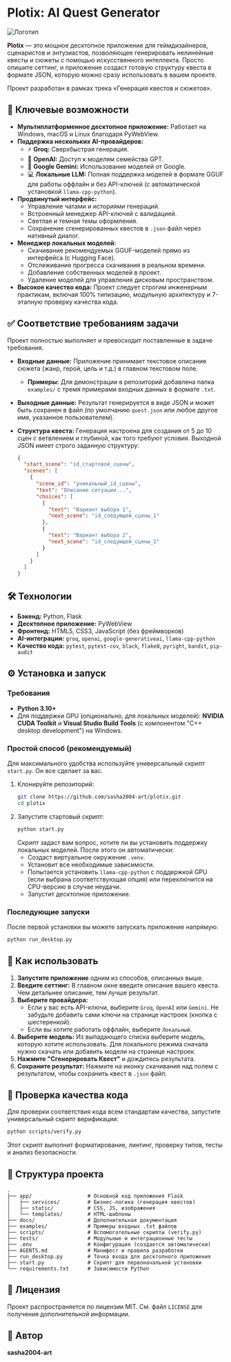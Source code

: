 # Plotix: AI Quest Generator

![Логотип](app/static/img/iconca.svg)

**Plotix** — это мощное десктопное приложение для геймдизайнеров, сценаристов и энтузиастов, позволяющее генерировать нелинейные квесты и сюжеты с помощью искусственного интеллекта. Просто опишите сеттинг, и приложение создаст готовую структуру квеста в формате JSON, которую можно сразу использовать в вашем проекте.

Проект разработан в рамках трека «Генерация квестов и сюжетов».

<!-- ![Скриншот приложения](docs/screenshot.png) -->

## 🚀 Ключевые возможности

*   **Мультиплатформенное десктопное приложение:** Работает на Windows, macOS и Linux благодаря PyWebView.
*   **Поддержка нескольких AI-провайдеров:**
    *   ⚡️ **Groq:** Сверхбыстрая генерация.
    *   🧠 **OpenAI:** Доступ к моделям семейства GPT.
    *   🔧 **Google Gemini:** Использование моделей от Google.
    *   💻 **Локальные LLM:** Полная поддержка моделей в формате GGUF для работы оффлайн и без API-ключей (с автоматической установкой `llama-cpp-python`).
*   **Продвинутый интерфейс:**
    *   Управление чатами и историями генераций.
    *   Встроенный менеджер API-ключей с валидацией.
    *   Светлая и темная темы оформления.
    *   Сохранение сгенерированных квестов в `.json` файл через нативный диалог.
*   **Менеджер локальных моделей:**
    *   Скачивание рекомендуемых GGUF-моделей прямо из интерфейса (с Hugging Face).
    *   Отслеживание прогресса скачивания в реальном времени.
    *   Добавление собственных моделей в проект.
    *   Удаление моделей для управления дисковым пространством.
*   **Высокое качество кода:** Проект следует строгим инженерным практикам, включая 100% типизацию, модульную архитектуру и 7-этапную проверку качества кода.

## ✅ Соответствие требованиям задачи

Проект полностью выполняет и превосходит поставленные в задаче требования.

*   **Входные данные:** Приложение принимает текстовое описание сюжета (жанр, герой, цель и т.д.) в главном текстовом поле.
    *   **Примеры:** Для демонстрации в репозиторий добавлена папка `examples/` с тремя примерами входных данных в формате `.txt`.
*   **Выходные данные:** Результат генерируется в виде JSON и может быть сохранен в файл (по умолчанию `quest.json` или любое другое имя, указанное пользователем).
*   **Структура квеста:** Генерация настроена для создания от 5 до 10 сцен с ветвлением и глубиной, как того требуют условия. Выходной JSON имеет строго заданную структуру:

    ```json
    {
      "start_scene": "id_стартовой_сцены",
      "scenes": [
        {
          "scene_id": "уникальный_id_сцены",
          "text": "Описание ситуации...",
          "choices": [
            {
              "text": "Вариант выбора 1",
              "next_scene": "id_следующей_сцены_1"
            },
            {
              "text": "Вариант выбора 2",
              "next_scene": "id_следующей_сцены_2"
            }
          ]
        }
      ]
    }
    ```

## 🛠️ Технологии

*   **Бэкенд:** Python, Flask
*   **Десктопное приложение:** PyWebView
*   **Фронтенд:** HTML5, CSS3, JavaScript (без фреймворков)
*   **AI-интеграции:** `groq`, `openai`, `google-generativeai`, `llama-cpp-python`
*   **Качество кода:** `pytest`, `pytest-cov`, `black`, `flake8`, `pyright`, `bandit`, `pip-audit`

## ⚙️ Установка и запуск

### Требования
*   **Python 3.10+**
*   Для поддержки GPU (опционально, для локальных моделей): **NVIDIA CUDA Toolkit** и **Visual Studio Build Tools** (с компонентом "C++ desktop development") на Windows.

### Простой способ (рекомендуемый)

Для максимального удобства используйте универсальный скрипт `start.py`. Он все сделает за вас.

1.  Клонируйте репозиторий:
    ```bash
    git clone https://github.com/sasha2004-art/plotix.git
    cd plotix
    ```
2.  Запустите стартовый скрипт:
    ```bash
    python start.py
    ```
    Скрипт задаст вам вопрос, хотите ли вы установить поддержку локальных моделей. После этого он автоматически:
    *   Создаст виртуальное окружение `.venv`.
    *   Установит все необходимые зависимости.
    *   Попытается установить `llama-cpp-python` с поддержкой GPU (если выбрана соответствующая опция) или переключится на CPU-версию в случае неудачи.
    *   Запустит десктопное приложение.

### Последующие запуски

После первой установки вы можете запускать приложение напрямую:
```bash
python run_desktop.py
```

## 📖 Как использовать

1.  **Запустите приложение** одним из способов, описанных выше.
2.  **Введите сеттинг:** В главном окне введите описание вашего квеста. Чем детальнее описание, тем лучше результат.
3.  **Выберите провайдера:**
    *   Если у вас есть API-ключи, выберите `Groq`, `OpenAI` или `Gemini`. Не забудьте добавить сами ключи на странице настроек (кнопка с шестеренкой).
    *   Если вы хотите работать оффлайн, выберите `Локальный`.
4.  **Выберите модель:** Из выпадающего списка выберите модель, которую хотите использовать. Для локального режима сначала нужно скачать или добавить модели на странице настроек.
5.  **Нажмите "Сгенерировать Квест"** и дождитесь результата.
6.  **Сохраните результат:** Нажмите на иконку скачивания над полем с результатом, чтобы сохранить квест в `.json` файл.

## 🔬 Проверка качества кода

Для проверки соответствия кода всем стандартам качества, запустите универсальный скрипт верификации:
```bash
python scripts/verify.py
```
Этот скрипт выполнит форматирование, линтинг, проверку типов, тесты и анализ безопасности.

## 📂 Структура проекта

```
.
├── app/                  # Основной код приложения Flask
│   ├── services/         # Бизнес-логика (генерация квестов)
│   ├── static/           # CSS, JS, изображения
│   └── templates/        # HTML-шаблоны
├── docs/                 # Дополнительная документация
├── examples/             # Примеры входных .txt файлов
├── scripts/              # Вспомогательные скрипты (verify.py)
├── tests/                # Модульные и интеграционные тесты
├── .env                  # Конфигурация (создается автоматически)
├── AGENTS.md             # Манифест и правила разработки
├── run_desktop.py        # Точка входа для десктопного приложения
├── start.py              # Скрипт для первоначальной установки
└── requirements.txt      # Зависимости Python
```

## 📄 Лицензия

Проект распространяется по лицензии MIT. См. файл `LICENSE` для получения дополнительной информации.

## 👤 Автор

**sasha2004-art**
